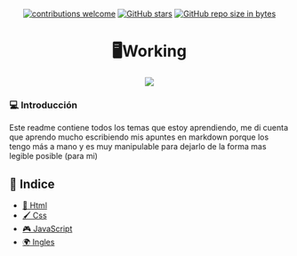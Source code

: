 <div align="center">

[![contributions welcome](https://img.shields.io/badge/contributions-welcome-brightgreen.svg?style=flat)](https://github.com/Nomadiix/Working)
[![GitHub stars](https://img.shields.io/github/stars/Nomadiix/Working)](https://github.com/FabianMartinez1234567/Working/stargazers/)
[![GitHub repo size in bytes](https://img.shields.io/github/repo-size/Nomadiix/Working)](https://github.com/Nomadiix/Working)
 </div>

<h1 align="center"> 🖥️Working  </h1>
<div align="center">
  <img src="https://media.giphy.com/media/RMwgs5kZqkRyhF24KK/giphy.gif"/>
 </div>

### 💻 Introducción

Este readme contiene todos los temas que estoy aprendiendo, me di cuenta que aprendo mucho escribiendo mis apuntes en markdown porque los tengo más a mano y es muy manipulable para dejarlo de la forma mas legible posible (para mi)

## 📖 Indice

- [📌 Html](/Html/)
- [🖌️ Css](/Readmes/Css.md)
- [🎮 JavaScript](/JavaScript/)
- [🌍 Ingles](/Readmes/Ingles.md)

